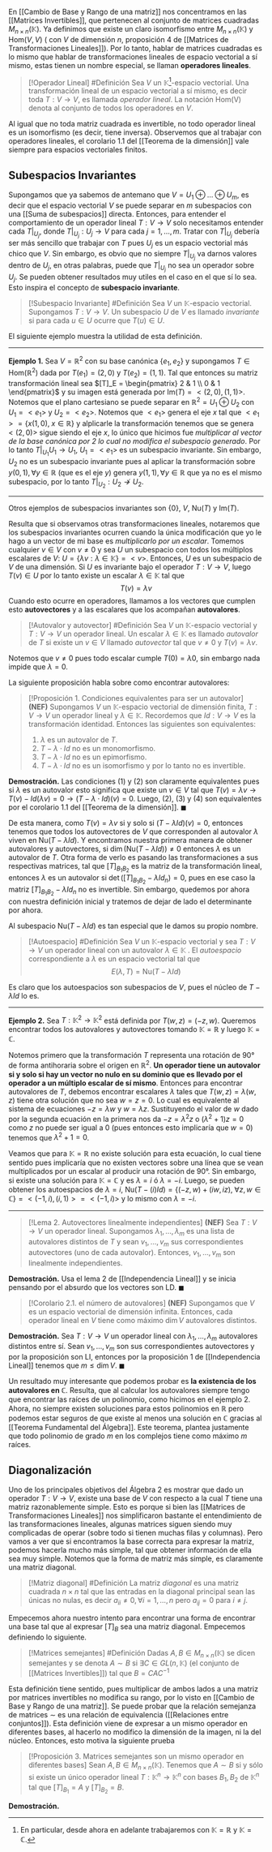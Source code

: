En [[Cambio de Base y Rango de una matriz]] nos concentramos en las [[Matrices Invertibles]], que pertenecen al conjunto de matrices cuadradas $M_{n \times n} (\mathbb{K})$. Ya definimos que existe un claro isomorfismo entre $M_{n \times n}(\mathbb{K})$ y $\mathrm{Hom}(V,V)$ ( con $V$ de dimensión $n$, proposición 4 de [[Matrices de Transformaciones Lineales]]). Por lo tanto, hablar de matrices cuadradas es lo mismo que hablar de transformaciones lineales de espacio vectorial a sí mismo, estas tienen un nombre especial, se llaman **operadores lineales**.

> [!Operador Lineal]
> #Definición Sea $V$ un $\mathbb{K}$[^1]-espacio vectorial. Una transformación lineal de un espacio vectorial a sí mismo, es decir toda $T : V \rightarrow V$, es llamada _operador lineal_. La notación $\mathrm{Hom(V)}$ denota al conjunto de todos los operadores en $V$.

Al igual que no toda matriz cuadrada es invertible, no todo operador lineal es un isomorfismo (es decir, tiene inversa). Observemos que al trabajar con operadores lineales, el corolario 1.1 del [[Teorema de la dimensión]] vale siempre para espacios vectoriales finitos. 

## Subespacios Invariantes
Supongamos que ya sabemos de antemano que $V = U_1 \oplus \dots \oplus U_m$, es decir que el espacio vectorial $V$ se puede separar en $m$ subespacios con una [[Suma de subespacios]] directa.  Entonces, para entender el comportamiento de un operador lineal $T: V \rightarrow V$ solo necesitamos entender cada $T|_{U_j}$, donde $T|_{U_j}: U_j \rightarrow V$ para cada $j = 1, \dots, m$. Tratar con $T|_{U_j}$ debería ser más sencillo que trabajar con $T$ pues $U_j$ es un espacio vectorial más chico que $V$. 
Sin embargo, es obvio que no siempre $T|_{U_j}$  va darnos valores dentro de $U_j$, en otras palabras, puede que $T|_{U_j}$ no sea un operador sobre $U_j$. Se pueden obtener resultados muy utiles en el caso en el que sí lo sea. Esto inspira el concepto de  **subespacio invariante**. 

> [!Subespacio Invariante]
> #Definición Sea $V$ un $\mathbb{K}$-espacio vectorial. Supongamos $T: V \rightarrow V$. Un subespacio $U$ de $V$ es llamado _invariante_ si para cada $u \in U$ ocurre que $T(u) \in U$. 

El siguiente ejemplo muestra la utilidad de esta definición. 

---
**Ejemplo 1.** Sea $V = \mathbb{R}^2$ con su base canónica $\{e_1, e_2\}$ y supongamos $T \in \mathrm{Hom}(\mathbb{R}^2)$ dada por $T(e_1) = (2,0)$ y $T(e_2) = (1,1)$. Tal que entonces su matriz transformación lineal sea $[T]_E = \begin{pmatrix} 2 & 1 \\ 0 & 1 \end{pmatrix}$ y su imagen está generada por $\mathrm{Im}(T) = <(2,0), (1,1)>$. Notemos que el plano cartesiano se puede separar en $\mathbb{R}^2 = U_1 \oplus U_2$ con $U_1 = <e_1>$ y $U_2 = <e_2>$. Notemos que $<e_1>$ genera el eje $x$ tal que $<e_1> = \{x(1,0), \; x \in \mathbb{R}\}$  y alplicarle la transformación tenemos que se genera $<(2,0)>$ sigue siendo el eje $x$, lo único que hicimos fue *multiplicar al vector de la base canónica por $2$ lo cual no modifica el subespacio generado*. Por lo tanto $T|_{U_1} U_1 \rightarrow U_1$, $U_1 = <e_1>$ es un subespacio invariante. Sin embargo, $U_2$ no es un subespacio invariante pues al aplicar la transformación sobre $y(0,1), \forall y \in \mathbb{R}$ (que es el eje $y$) genera $y(1,1), \forall y \in \mathbb{R}$ que ya no es el mismo subespacio, por lo tanto $T|_{U_2} : U_2 \nrightarrow U_2$. 

---

Otros ejemplos de subespacios invariantes son $\{0\}$, $V$, $\mathrm{Nu}(T)$ y $\mathrm{Im}(T)$. 

Resulta que si observamos otras transformaciones lineales, notaremos que los subespacios invariantes ocurren cuando la única modificación que yo le hago a un vector de mi base es _multiplicarlo por un escalar_. Tomemos cualquier $v \in V$ con $v \neq 0$ y sea $U$ un subespacio con todos los múltiplos escalares de $V$: $U = \{\lambda v : \lambda \in \mathbb{K}\} = <v>$. Entonces, $U$ es un subespacio de $V$ de una dimensión. Si $U$ es invariante bajo el operador $T: V \rightarrow V$, luego $T(v) \in U$ por lo tanto existe un escalar $\lambda \in \mathbb{K}$ tal que 
$$T(v) = \lambda v$$
Cuando esto ocurre en operadores, llamamos a los vectores que cumplen esto **autovectores** y a las escalares que los acompañan **autovalores**.

> [!Autovalor y autovector] 
> #Definición Sea $V$ un $\mathbb{K}$-espacio vectorial y $T: V \rightarrow V$ un operador lineal. Un escalar $\lambda \in \mathbb{K}$ es llamado _autovalor_ de $T$ si existe un $v \in V$ llamado _autovector_ tal que $v \neq 0$ y $T(v) = \lambda v$.

Notemos que $v \neq 0$ pues todo escalar cumple $T(0) = \lambda 0$, sin embargo nada impide que $\lambda = 0$.  

La siguiente proposición habla sobre como encontrar autovalores:
> [!Proposición 1. Condiciones equivalentes para ser un autovalor]
> **(NEF)** Supongamos $V$ un $\mathbb{K}$-espacio vectorial de dimensión finita, $T: V \rightarrow V$ un operador lineal y $\lambda \in \mathbb{K}$. Recordemos que $Id: V \rightarrow V$ es la transformación identidad. Entonces las siguientes son equivalentes:
> 1. $\lambda$ es un autovalor de $T$.
> 2. $T-\lambda  \cdot Id$ no es un monomorfismo.
> 3. $T- \lambda \cdot Id$ no es un epimorfismo.
> 4. $T- \lambda \cdot Id$ no es un isomorfismo y por lo tanto no es invertible.

**Demostración.** Las condiciones (1) y (2) son claramente equivalentes pues si $\lambda$ es un autovalor esto significa que existe un $v \in V$ tal que $T(v) = \lambda v \rightarrow T(v) - Id(\lambda v) = 0 \rightarrow (T- \lambda \cdot Id)(v) = 0$. Luego, (2), (3) y (4) son equivalentes por el corolario 1.1 del [[Teorema de la dimensión]].  $\blacksquare$ 

De esta manera, como $T(v) = \lambda v$ si y solo si $(T - \lambda Id)(v) = 0$, entonces tenemos que todos los autovectores de $V$ que corresponden al autovalor $\lambda$ viven en $\mathrm{Nu}(T- \lambda Id)$. Y encontramos nuestra primera manera de obtener autovalores y autovectores, si $\dim( \mathrm{Nu}(T- \lambda Id)) \neq 0$ entonces $\lambda$ es un autovalor de $T$. Otra forma de verlo es pasando las transformaciones a sus respectivas matrices, tal que $[T]_{B_1B_2}$ es la matriz de la transformación lineal, entonces $\lambda$ es un autovalor si $\det([T]_{B_1B_2} - \lambda Id_n) = 0$, pues en ese caso la matriz $[T]_{B_1B_2}- \lambda Id_n$ no es invertible. Sin embargo, quedemos por ahora con nuestra definición inicial y tratemos de dejar de lado el determinante por ahora. 

Al subespacio $\mathrm{Nu}(T- \lambda Id)$ es tan especial que le damos su propio nombre. 
> [!Autoespacio]
> #Definición Sea $V$ un $\mathbb{K}$-espacio vectorial y sea $T: V \rightarrow V$ un operador lineal con un autovalor $\lambda \in \mathbb{K}$ . El _autoespacio_ correspondiente a $\lambda$ es un espacio vectorial tal que $$E(\lambda, T) = \mathrm{Nu}(T- \lambda Id)$$ 

Es claro que los autoespacios son subespacios de $V$, pues el núcleo de $T- \lambda Id$ lo es.

---
**Ejemplo 2.** Sea $T : \mathbb{K}^2 \rightarrow \mathbb{K}^2$ está definida por $T(w,z) = (-z, w)$. Queremos encontrar todos los autovalores y autovectores tomando $\mathbb{K} = \mathbb{R}$ y luego $\mathbb{K} = \mathbb{C}$. 

Notemos primero que la transformación $T$ representa una rotación de 90° de forma antihoraria sobre el origen en $\mathbb{R}^2$. **Un operador tiene un autovalor si y solo si hay un vector no nulo en su dominio que es llevado por el operador a un múltiplo escalar de sí mismo**.  Entonces para encontrar autovalores de $T$, debemos encontrar escalares $\lambda$ tales que $T(w,z) = \lambda (w,z)$ tiene otra solución que no sea $w=z= 0$. Lo cual es equivalente al sistema de ecuaciones $-z = \lambda w$ y $w = \lambda z$. Sustituyendo el valor de $w$ dado por la segunda ecuación en la primera nos da $-z = \lambda^2 z$ o $(\lambda^2 +1)z = 0$ como $z$ no puede ser igual a 0 (pues entonces esto implicaría que $w = 0$) tenemos que $\lambda^2 +1 = 0$. 

Veamos que para $\mathbb{K} = \mathbb{R}$ no existe solución para esta ecuación, lo cual tiene sentido pues implicaría que no existen vectores sobre una línea que se vean multiplicados por un escalar al producir una rotación de $90°$. Sin embargo, si existe una solución para $\mathbb{K} = \mathbb{C}$ y es $\lambda = i$ ó $\lambda = -i$. Luego, se pueden obtener los autoespacios de $\lambda = i$, $\mathrm{Nu}(T- (i)Id) = \{(-z,w) + (iw, iz), \; \forall z, w \in \mathbb{C}\} = <(-1,i), (i, 1)> = <(-1,i)>$ y lo mismo con $\lambda = -i$.  

---
> [!Lema 2. Autovectores linealmente independientes]
> **(NEF)** Sea $T: V \rightarrow V$ un operador lineal. Supongamos $\lambda_1, \dots, \lambda_m$ es una lista de autovalores distintos de $T$ y sean $v_1, \dots, v_m$ sus correspondientes autovectores (uno de cada autovalor). Entonces, $v_1, \dots, v_m$ son linealmente independientes.

**Demostración.** Usa el lema 2 de [[Independencia Lineal]] y se inicia pensando por el absurdo que los vectores son LD. $\blacksquare$ 

> [!Corolario 2.1. el número de autovalores]
> **(NEF)** Supongamos que $V$ es un espacio vectorial de dimensión infinita. Entonces, cada operador lineal en $V$ tiene como máximo $\dim V$ autovalores distintos.

**Demostración.** Sea $T: V \rightarrow V$ un operador lineal con $\lambda_1, \dots, \lambda_m$  autovalores distintos entre sí. Sean $v_1, \dots, v_m$ son sus correspondientes autovectores y por la proposición son LI, entonces por la proposición 1 de [[Independencia Lineal]] tenemos que $m \leq \dim V$. $\blacksquare$ 

Un resultado muy interesante que podemos probar es **la existencia de los autovalores en $\mathbb{C}$**. Resulta, que al calcular los autovalores siempre tengo que encontrar las raíces de un polinomio, como hicimos en el ejemplo 2. Ahora, no siempre existen soluciones para estos polinomios en $\mathbb{R}$ pero podemos estar seguros de que existe al menos una solución en $\mathbb{C}$ gracias al [[Teorema Fundamental del Álgebra]]. Este teorema, plantea justamente que todo polinomio de grado $m$ en los complejos tiene como máximo $m$ raíces. 

## Diagonalización
Uno de los principales objetivos del Álgebra 2 es mostrar que dado un operador $T: V \rightarrow V$, existe una base de $V$ con respecto a la cual $T$ tiene una matriz razonablemente simple. Esto es porque si bien las [[Matrices de Transformaciones Lineales]] nos simplificaron bastante el entendimiento de las transformaciones lineales, algunas matrices siguen siendo muy complicadas de operar (sobre todo si tienen muchas filas y columnas). Pero vamos a ver que si encontramos la base correcta para expresar la matriz, podemos hacerla mucho más simple, tal que obtener información de ella sea muy simple. 
Notemos que la forma de matriz más simple, es claramente una matriz diagonal. 

> [!Matriz diagonal]
> #Definición La matriz _diagonal_ es una matriz cuadrada $n \times n$ tal que las entradas en la diagonal principal sean las únicas no nulas, es decir $a_{ii} \neq 0, \forall i = 1, \dots, n$ pero $a_{ij} = 0$ para $i \neq j$. 

Empecemos ahora nuestro intento para encontrar una forma de encontrar una base tal que al expresar $[T]_B$ sea una matriz diagonal. Empecemos definiendo lo siguiente. 

> [!Matrices semejantes]
> #Definición Dadas $A, B \in M_{n \times n}(\mathbb{K})$ se dicen semejantes y se denota $A \sim B$ si $\exists C \in GL(n, \mathbb{K})$ (el conjunto de [[Matrices Invertibles]]) tal que $B = CAC^{-1}$

Esta definición tiene sentido, pues multiplicar de ambos lados a una matriz por matrices invertibles no modifica su rango, por lo visto en [[Cambio de Base y Rango de una matriz]]. Se puede probar que la relación semejanza de matrices $\sim$ es una relación de equivalencia ([[Relaciones entre conjuntos]]). Esta definición viene de expresar a un mismo operador en diferentes bases, al hacerlo no modifico la dimensión de la imagen, ni la del núcleo. Entonces, esto motiva la siguiente prueba

> [!Proposición 3. Matrices semejantes son un mismo operador en diferentes bases]
> Sean $A, B \in M_{n \times n}(\mathbb{K})$. Tenemos que $A \sim B$ si y sólo si existe un único operador lineal $T: \mathbb{K}^n \rightarrow \mathbb{K}^n$ con bases $B_1, B_2$ de $\mathbb{K}^n$ tal que $[T]_{B_1} = A$ y $[T]_{B_2} = B$.

**Demostración.** 



[^1]: En particular, desde ahora en adelante trabajaremos con  $\mathbb{K} = \mathbb{R}$ y $\mathbb{K} = \mathbb{C}$. 

